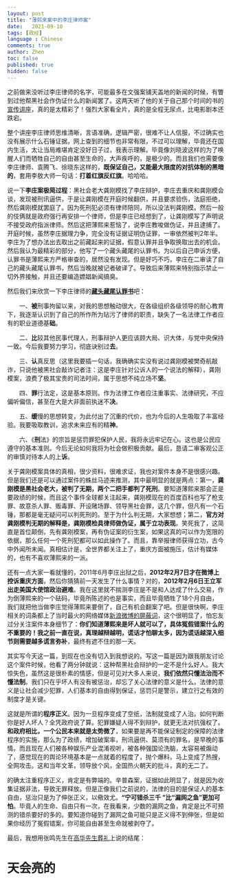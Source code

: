 ```yaml
---
layout: post
title: "薄熙来案中的李庄律师案"
date:   2021-09-10
tags: [政经]
language : Chinese
comments: true
author: Zhen
toc: false
published: true
hidden: false
---
```

之前做来没听过李庄律师的名字，可能最多在文强案铺天盖地的新闻的时候，有瞥到过他帮黑社会作伪证什么的新闻罢了。这两天听了他的关于自己那个时间的书的[宣传讲座](https://youtu.be/NPz98dytX-0)，真的是太精彩了！强烈大家看全片，真的是全程无尿点，比电影剧本还跌宕。

整个讲座李庄律师思维清晰，言语准确，逻辑严密，很难不让人信服，不过确实也没有展示什么石锤证据，网上查到的细节也非常有限，不过可以理解，毕竟还在国内生活，太让当局难堪肯定没好日子过，我表示理解。毕竟像刘晓波这样的为了唤醒人们而牺牲自己的自由甚至生命的，大声疾呼的，是极少的。而且我们也需要像李庄律师、袁腾飞、徐晓东这样的，**既保证自己，又能最大限度的对抗体制的黑暗的**，套用李敖大师一句话：**打着红旗反红旗**。哈哈哈。

说一下**李庄案极简过程**：黑社会老大龚刚模找了李庄辩护，李庄去重庆和龚刚模会谈，发现被刑讯逼供，于是让龚刚模在开庭时候翻供，并且要求验伤，法庭拒绝，然后龚刚模就罢庭了。因为死刑犯必须有律师陪同，所以没法判龚刚模。然后一般的伎俩就是政府强行再安排一个律师，但是李庄已经想到了，让龚刚模写了声明说不接受政府指派律师。然后这把薄熙来惹恼了，说李庄教唆做伪证，并且逮捕了。开庭时候，虽然李庄据理力争，完全没有证据证明伪证罪，一审依然被判2年半。李庄为了想办法出去取出之前藏起来的证据，假意认罪并且争取换取出去的机会。然后我认为最精彩的部分，他写了一个藏头藏尾的认罪书，为以后自己申诉方便，认罪书是薄熙来方严格审查的，居然没有发现。但是好巧不巧，李庄在二审读了自己的藏头藏尾认罪书，然后当晚就被记者破译了。导致后来薄熙来特别指示禁止一切外界接触，并且还要编造嫖娼新闻搞臭。

然后我们来欣赏一下李庄律师的[**藏头藏尾认罪书**](http://news.sohu.com/20121128/n358848849.shtml)吧：

　　一、**被**刑事拘留以来，对我的思想触动很大，在各级组织各级领导的耐心教育下，我逐渐认识到了自己的所作所为玷污了律师的职责，缺失了一名法律工作者应有的职业道德基**础**。

　　二、**比**较其他民事代理人，刑事辩护人更应该顾大局、识大体，与党中央保持一致。今后我要努力学习，彻底诀别过**去**。

　　三、**认**真反思（这里我要插一句话，我确确实实没有说过龚刚模被樊奇航敲诈，只说他被黑社会敲诈记者注：这是李庄针对公诉人的一个说法的解释），龚刚模案，浪费了极其宝贵的司法时间，属于思想不纯立场不**坚**。

　　四、**罪**行法定，这是基本原则。作为法律工作者应注重事实、法律研究，不应偏听偏信，甚至在大是大非面前执迷不**决**。

　　五、**缓**慢的思想转变，为此付出了沉重的代价，也为今后的人生吸取了丰富经验。我要吸取教训，追求未来应有的精**神**。

　　六、《**刑**法》的宗旨是惩罚罪犯保护人民，我将永远牢记在心。这也是公民应遵守的基本准则。今后无论如何我将为社会做积极贡献。最后，恳请二审客观公正的审慎对待本人的上**诉**。

关于龚刚模案具体的真相，很少资料，很难求证，我也对案件本身不是很感兴趣。但是我们还是可以通过案件的蛛丝马迹来推测，其中最明显的就是两点：第一，**龚刚模是黑社会老大，被判了无期，两个二把手都判了死刑**。要知道薄熙来那会正是要政绩的时候，而且这个事件全球都关注起来，龚刚模现在的百度百科也写了枪支罪、故意杀人罪、贩毒罪、开设赌场罪、领导黑社会罪，这几个罪，但凡有一个石锤，那都是毫无疑问可以判死刑的。至于为什么判无期，大家想想；第二，**官方对龚刚模判无期的解释是，龚刚模检具律师做伪证，属于立功表现**。笑死我了，这简直是首位颠倒，先有龚刚模案，再有伪证案的衍生案，如果这真的可以作为宽限的依据，那么任何一个死刑犯都可以如此操作了。而且，靠举报律师获得立功，古今中外闻所未闻。真相估计是，全世界都关注上了，重庆方面被施压，估计有媒体的，也有不喜欢薄熙来的一派。

还有一点大家一看就懂的，2011年6月李庄出狱之后，**2012年2月7日才在微博上控诉重庆方面**，然后你猜猜前一天发生了什么事情？对的，**2012年2月6日王立军出走美国大使馆政治避难**。我在这里就不揣测李庄是不是和人达成了什么交易，作为倒薄熙来的一个砝码，毕竟所陈述的也是事实，而且毕竟牺牲了18个月自由，我们就把他当做李庄觉得薄熙来要倒了，自己有机会翻案了吧。但是很快啊，李庄相关的词条都上了当时最火的网络媒体[新浪微博的屏蔽词](https://chinadigitaltimes.net/chinese/214115.html)，这个很明显了，怕忘友过分关注案件本身细节了：**你们知道薄熙来是坏人就可以了，具体冤假错案什么的不重要的！**我之前一直在说，真理越辩越明，谎话才怕聊太多，因为**谎话越深入细节则需要越多谎言弥补**，最终有遮不住的那一天。

其实写今天这一篇，到现在也没有切入到我想说的。写这一篇是因为跟我朋友讨论这个案件时候，他看了两分钟就说：这种帮黑社会辩护的一定不是什么好人。我大惊失色，虽然这是很朴素的情感，但是可见对大多人来说，**我们依然只懂法治而不懂法制**。我们只在乎坏人有没有被惩治，却忘了关心法律的意义是什么。法律的意义是让社会减少犯罪，人们基本的自由得到保证，惩罚只是警示，建立行之有效的制度才是关键。 

这就是所谓的**程序正义**。因为一旦程序变成了空纸，法制就变成了人治。如何判断你是好人坏人？全凭政府说了算。犯罪嫌疑人得不到辩护，就更无法对抗强权了。**和政府相比，一个公民本来就是太势微了**，如果要是再不能保证制定的保障的法律程序的实施，那么为了政绩，增加破案率，刑讯逼供、莫须有的罪名，是早晚的事情。而且现在人们被各种娱乐产业混淆视听，被各种强国论洗脑，太容易被煽动了，感觉现在的舆论环境基本是一点就着的程度了，抛个爆料，马上变成了热搜，全网攻击。这和当年文革，领导放个风，全国热火朝天的批斗，真的无二了。

的确太注重程序正义，肯定是有弊端的。辛普森案，证据如此明显了，就是因为收集证据非法，导致无罪释放。但是正像我们之前说的，法律的目的是保证人的基本自由，惩治只是为了伸张正义，以儆效尤。**“宁可错杀三千 ”比“漏网之鱼”更加可怕**。毕竟人的生命、自由只有一次，在我看来，少数的漏网之鱼，肯定是比不可预测的错杀要好的多的。要知道你碰到了漏网之鱼可能只是正义得不到伸张，但是如果你经历了冤假错案，你可能自由甚至生命就被剥夺了。

最后，我想用张鸣先生在[高华先生葬礼](https://youtu.be/ojMmROyYC0E)上说的结尾：

# 天会亮的
<!--stackedit_data:
eyJoaXN0b3J5IjpbLTg4NDI3MDY2NiwtMTY0NTU2ODE2MCwyMT
IxNzk4NTMwLC0zMDYwMjgzNzQsNDE1MjcyMTgzLC0yNjEwNjkz
NDAsLTEyMjc3MDk1ODUsMzQ2MzkyMjQxLC02NjUwNTQ2NzIsLT
E3NDkzOTk3OTcsMzIxMTE3NDEzXX0=
-->